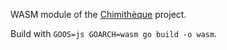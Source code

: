 WASM module of the [Chimithèque](https://github.com/tbellembois/gochimitheque) project.

Build with `GOOS=js GOARCH=wasm go build -o wasm`.